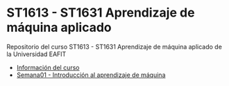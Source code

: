 # ST1613 - ST1631 Aprendizaje de máquina aplicado

Repositorio del curso ST1613 - ST1631 Aprendizaje de máquina aplicado de la Universidad EAFIT

- [Información del curso](/Información%20del%20curso)
- [Semana01 - Introducción al aprendizaje de máquina](/Week01%20-%20Intro/)


